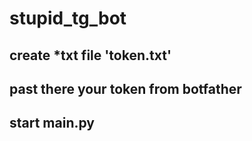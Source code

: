 # stupid_tg_bot
## create *txt file 'token.txt'
## past there your token from botfather
## start main.py
